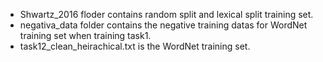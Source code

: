 * Shwartz_2016 floder contains random split and lexical split training set.
* negativa_data folder contains the negative training datas for WordNet training set when training task1.
* task12_clean_heirachical.txt is the WordNet training set.
